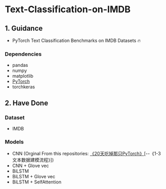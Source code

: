 # Text-Classification-on-IMDB  

## 1. Guidance  
* PyTorch Text Classification Benchmarks on IMDB Datasets 🔥  
### Dependencies  
* pandas   
* numpy  
* matplotlib  
* [PyTorch](https://pytorch.org/)  
* torchkeras  

## 2. Have Done  
### Dataset  
* IMDB  
### Models  
* CNN  (Orginal From this repositories: [《20天吃掉那只PyTorch》](https://github.com/lyhue1991/eat_pytorch_in_20_days)[--《1-3 文本数据建模流程》])
* CNN + Glove vec  
* BiLSTM  
* BiLSTM + Glove vec 
* BiLSTM + SelfAttention  
